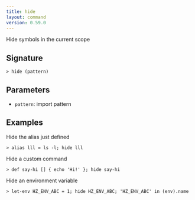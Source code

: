 ```yaml
---
title: hide
layout: command
version: 0.59.0
---
```


Hide symbols in the current scope

## Signature

```> hide (pattern)```

## Parameters

 -  `pattern`: import pattern

## Examples

Hide the alias just defined
```shell
> alias lll = ls -l; hide lll
```

Hide a custom command
```shell
> def say-hi [] { echo 'Hi!' }; hide say-hi
```

Hide an environment variable
```shell
> let-env HZ_ENV_ABC = 1; hide HZ_ENV_ABC; 'HZ_ENV_ABC' in (env).name
```

